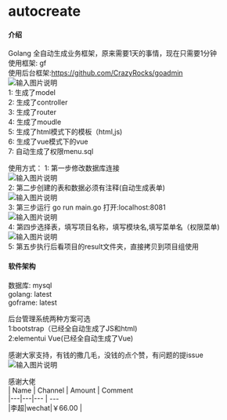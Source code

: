 # autocreate

#### 介绍
Golang 全自动生成业务框架，原来需要1天的事情，现在只需要1分钟<br/>
使用框架: gf<br/>
使用后台框架:https://github.com/CrazyRocks/goadmin<br/>
![输入图片说明](https://images.gitee.com/uploads/images/2019/1225/172404_d65f9acb_1927330.jpeg "5.jpg")<br/>
1: 生成了model<br/>
2: 生成了controller<br/>
3: 生成了router<br/>
4: 生成了moudle<br/>
5: 生成了html模式下的模板（html,js)<br/>
6: 生成了vue模式下的vue<br/>
7: 自动生成了权限menu.sql<br/>

使用方式：
1: 第一步修改数据库连接<br/>
![输入图片说明](https://images.gitee.com/uploads/images/2019/1225/172423_aaba0c76_1927330.jpeg "1.jpg")<br/>
2: 第二步创建的表和数据必须有注释(自动生成表单)<br/>
![输入图片说明](https://images.gitee.com/uploads/images/2019/1225/172435_f93a843d_1927330.jpeg "2.jpg")<br/>
3: 第三步运行 go run main.go 打开:localhost:8081<br/>
![输入图片说明](https://images.gitee.com/uploads/images/2019/1225/172449_82d6c961_1927330.jpeg "3.jpg")<br/>
4: 第四步选择表，填写项目名称，填写模块名,填写菜单名（权限菜单)<br/>
![输入图片说明](https://images.gitee.com/uploads/images/2019/1225/172458_e2a12dea_1927330.jpeg "4.jpg")<br/>
5: 第五步执行后看项目的result文件夹，直接拷贝到项目组使用<br/>

#### 软件架构
数据库: mysql<br/>
golang: latest<br/>
goframe: latest<br/>

后台管理系统两种方案可选<br/>
1:bootstrap（已经全自动生成了JS和html)<br/>
2:elementui Vue(已经全自动生成了Vue)<br/>

感谢大家支持，有钱的撒几毛，没钱的点个赞，有问题的提issue<br/>
![输入图片说明](https://images.gitee.com/uploads/images/2019/1225/172511_13869dda_1927330.jpeg "donate.jpg")

感谢大佬<br/>
| Name | Channel | Amount | Comment <br/>
|---|---|--- | ---<br/>
|李超|wechat|￥66.00 |<br/>
